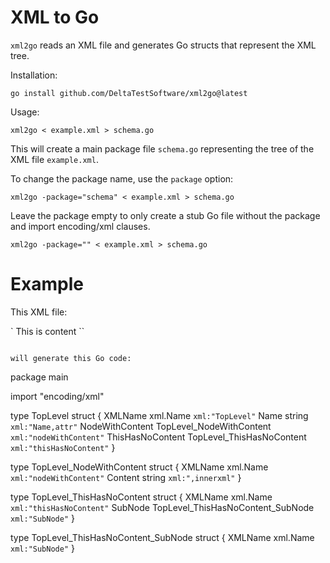 XML to Go
=========

`xml2go` reads an XML file and generates Go structs that represent the XML
tree.

Installation:

    go install github.com/DeltaTestSoftware/xml2go@latest

Usage:

    xml2go < example.xml > schema.go

This will create a main package file `schema.go` representing the tree of the
XML file `example.xml`.

To change the package name, use the `package` option:

    xml2go -package="schema" < example.xml > schema.go

Leave the package empty to only create a stub Go file without the package and
import encoding/xml clauses.

    xml2go -package="" < example.xml > schema.go

Example
=======

This XML file:

`<?xml version="1.0" encoding="UTF-8"?>
<TopLevel Name="NameAttribute">
	<nodeWithContent>This is content</nodeWithContent>
	<thisHasNoContent>
		<SubNode/>
	</thisHasNoContent>
</TopLevel>``
```

will generate this Go code:

```
package main

import "encoding/xml"

type TopLevel struct {
	XMLName          xml.Name                  `xml:"TopLevel"`
	Name             string                    `xml:"Name,attr"`
	NodeWithContent  TopLevel_NodeWithContent  `xml:"nodeWithContent"`
	ThisHasNoContent TopLevel_ThisHasNoContent `xml:"thisHasNoContent"`
}

type TopLevel_NodeWithContent struct {
	XMLName xml.Name `xml:"nodeWithContent"`
	Content string   `xml:",innerxml"`
}

type TopLevel_ThisHasNoContent struct {
	XMLName xml.Name                          `xml:"thisHasNoContent"`
	SubNode TopLevel_ThisHasNoContent_SubNode `xml:"SubNode"`
}

type TopLevel_ThisHasNoContent_SubNode struct {
	XMLName xml.Name `xml:"SubNode"`
}
```
